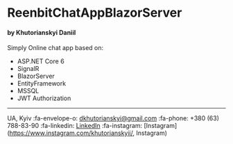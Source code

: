 # ReenbitChatAppBlazorServer

#### by Khutorianskyi Daniil

Simply Online chat app based on: 
- ASP.NET Core 6
- SignalR
- BlazorServer
- EntityFramework
- MSSQL
- JWT Authorization

------------
UA, Kyiv
:fa-envelope-o:  dkhutorianskyi@gmail.com
:fa-phone: +380 (63) 788-83-90
:fa-linkedin: [LinkedIn](https://www.linkedin.com/in/daniil-khutorianskyi-2a20b2223/ "LinkedIn")
:fa-instagram: [Instagram](https://www.instagram.com/khutorianskyii/, Instagram)
